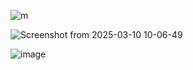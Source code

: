![m](https://github.com/user-attachments/assets/225cf34e-8fc0-44c6-9d7c-80ff1c344050)

![Screenshot from 2025-03-10 10-06-49](https://github.com/user-attachments/assets/d3f796aa-129f-4487-9c63-5284f06b2199)

![image](https://github.com/user-attachments/assets/0ad3a713-490a-4495-8e36-d57986a9ed57)


